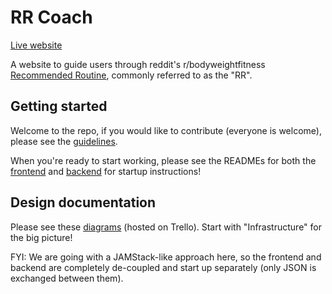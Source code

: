 # RR Coach

[Live website](https://rr.coach)

A website to guide users through reddit's r/bodyweightfitness [Recommended Routine](https://www.reddit.com/r/bodyweightfitness/wiki/kb/recommended_routine), commonly referred to as the "RR".

## Getting started

Welcome to the repo, if you would like to contribute (everyone is welcome), please see the [guidelines](https://gitlab.com/spongechameleon/rr-coach/-/blob/CONTRIBUTING.md).

When you're ready to start working, please see the READMEs for both the [frontend](https://gitlab.com/spongechameleon/rr-coach/-/tree/master/frontend) and [backend](https://gitlab.com/spongechameleon/rr-coach/-/tree/master/backend) for startup instructions!

## Design documentation

Please see these [diagrams](https://trello.com/c/hXSQsNcG/5-master-flowchart) (hosted on Trello). Start with "Infrastructure" for the big picture!

FYI: We are going with a JAMStack-like approach here, so the frontend and backend are completely de-coupled and start up separately (only JSON is exchanged between them).
